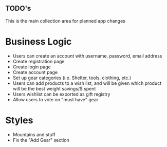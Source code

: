 ## TODO's 

This is the main collection area for planned app changes

# Business Logic

 - Users can create an account with username, password, email address
 - Create registration page
 - Create login page
 - Create account page
 - Set up gear categories (i.e. Shelter, tools, clothing, etc.)
 - Users can add products to a wish list, and will be given which product will be the best weight savings/$ spent
 - Users wishlist can be exported as gift registry
 - Allow users to vote on "must have" gear

# Styles

 - Mountains and stuff
 - Fix the "Add Gear" section 
